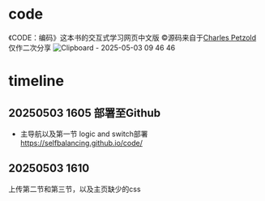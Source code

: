 # code
《CODE：编码》这本书的交互式学习网页中文版
©️源码来自于[Charles Petzold](https://www.charlespetzold.com/)
仅作二次分享
![Clipboard - 2025-05-03 09 46 46](https://github.com/user-attachments/assets/69ed6614-4c9d-4956-bb37-874f12eb3749)


# timeline
## 20250503 1605 部署至Github
* 主导航以及第一节 logic and switch部署
https://selfbalancing.github.io/code/
## 20250503 1610 
上传第二节和第三节，以及主页缺少的css
